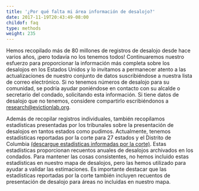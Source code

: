 ```yaml
---
title: '¿Por qué falta mi área información de desalojo?'
date: 2017-11-19T20:43:49-08:00
childof: faq
type: methods
weight: 235
---
```

Hemos recopilado más de 80 millones de registros de desalojo desde hace varios años, ¡pero todavía no los tenemos todos! Continuaremos nuestro esfuerzo para proporcionar la información más completa sobre los desalojos en los Estados Unidos y lo invitamos a permanecer atento a las actualizaciones de nuestro conjunto de datos suscribiéndose a nuestra lista de correo electrónico. Si no tenemos números de desalojo para su comunidad, se podría ayudar poniéndose en contacto con su alcalde o secretario del condado, solicitando esta información. Si tiene datos de desalojo que no tenemos, considere compartirlo escribiéndonos a <a href="mailto:research@evictionlab.org" target="_blank">research@evictionlab.org</a>.

Además de recopilar registros individuales, también recopilamos estadísticas presentadas por los tribunales sobre la presentación de desalojos en tantos estados como pudimos. Actualmente, tenemos estadísticas reportadas por la corte para 27 estados y el Distrito de Columbia <a href="https://data-downloads.evictionlab.org/court-reported-stats/ExtStatsFull.xlsx">(descargue estadísticas informadas por la corte)</a>. Estas estadísticas proporcionan recuentos anuales de desalojos archivados en los condados. Para mantener las cosas consistentes, no hemos incluido estas estadísticas en nuestro mapa de desalojos, pero las hemos utilizado para ayudar a validar las estimaciones. Es importante destacar que las estadísticas reportadas por la corte también incluyen recuentos de presentación de desalojo para áreas no incluidas en nuestro mapa.
